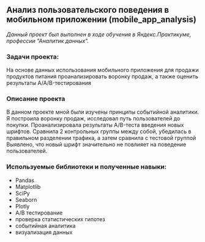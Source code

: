 ## Анализ пользовательского поведения в мобильном приложении (mobile_app_analysis)
*Данный проект был выполнен в ходе обучения в Яндекс.Практикуме, профессии "Аналитик данных".*
### Задачи проекта:
На основе данных использования мобильного приложения для продажи продуктов питания проанализировать воронку продаж, а также оценить результаты A/A/B-тестирования
### Описание проекта
В данном проекте мной были изучены принципы событийной аналитики. Я построила воронку продаж, исследовал путь пользователей до покупки. Проанализировала результаты A/B-теста введения новых шрифтов. Сравнила 2 контрольных группы между собой, убедилась в правильном разделении трафика, а затем сравнила с тестовой группой Выявлено, что новый шрифт значительно не повлияет на поведение пользователей.
### Используемые библиотеки и полученные навыки:
 - Pandas
 - Matplotlib
 - SciPy
 - Seaborn
 - Plotly
 - A/B тестирование
 - проверка статистических гипотез
 - событийная аналитика
 - визуализация данных

